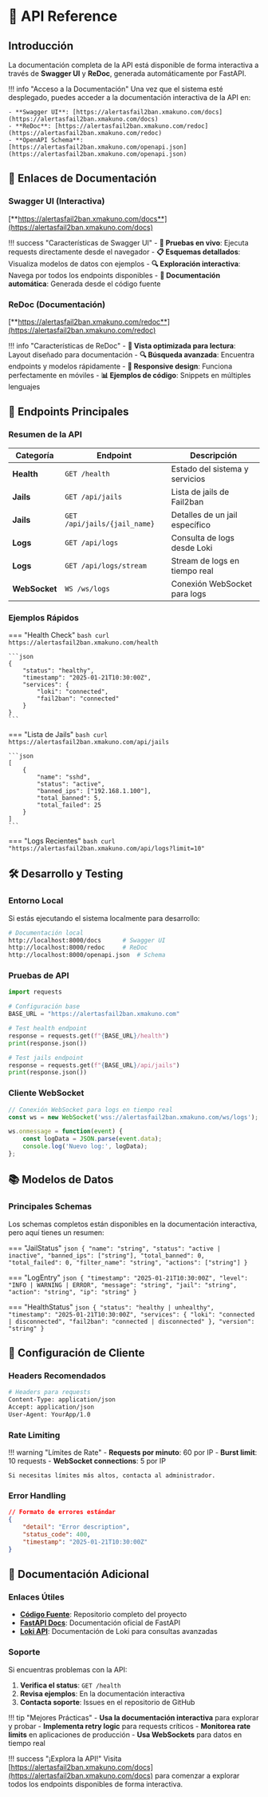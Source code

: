 # 📡 API Reference

## Introducción

La documentación completa de la API está disponible de forma interactiva a través de **Swagger UI** y **ReDoc**, generada automáticamente por FastAPI.

!!! info "Acceso a la Documentación"
    Una vez que el sistema esté desplegado, puedes acceder a la documentación interactiva de la API en:
    
    - **Swagger UI**: [https://alertasfail2ban.xmakuno.com/docs](https://alertasfail2ban.xmakuno.com/docs)
    - **ReDoc**: [https://alertasfail2ban.xmakuno.com/redoc](https://alertasfail2ban.xmakuno.com/redoc)
    - **OpenAPI Schema**: [https://alertasfail2ban.xmakuno.com/openapi.json](https://alertasfail2ban.xmakuno.com/openapi.json)

## 🔗 Enlaces de Documentación

### Swagger UI (Interactiva)
[**https://alertasfail2ban.xmakuno.com/docs**](https://alertasfail2ban.xmakuno.com/docs)

!!! success "Características de Swagger UI"
    - **🧪 Pruebas en vivo**: Ejecuta requests directamente desde el navegador
    - **📋 Esquemas detallados**: Visualiza modelos de datos con ejemplos
    - **🔍 Exploración interactiva**: Navega por todos los endpoints disponibles
    - **📝 Documentación automática**: Generada desde el código fuente

### ReDoc (Documentación)
[**https://alertasfail2ban.xmakuno.com/redoc**](https://alertasfail2ban.xmakuno.com/redoc)

!!! info "Características de ReDoc"
    - **📖 Vista optimizada para lectura**: Layout diseñado para documentación
    - **🔍 Búsqueda avanzada**: Encuentra endpoints y modelos rápidamente
    - **📱 Responsive design**: Funciona perfectamente en móviles
    - **📊 Ejemplos de código**: Snippets en múltiples lenguajes

## 🚀 Endpoints Principales

### Resumen de la API

| Categoría | Endpoint | Descripción |
|-----------|----------|-------------|
| **Health** | `GET /health` | Estado del sistema y servicios |
| **Jails** | `GET /api/jails` | Lista de jails de Fail2ban |
| **Jails** | `GET /api/jails/{jail_name}` | Detalles de un jail específico |
| **Logs** | `GET /api/logs` | Consulta de logs desde Loki |
| **Logs** | `GET /api/logs/stream` | Stream de logs en tiempo real |
| **WebSocket** | `WS /ws/logs` | Conexión WebSocket para logs |

### Ejemplos Rápidos

=== "Health Check"
    ```bash
    curl https://alertasfail2ban.xmakuno.com/health
    ```
    
    ```json
    {
        "status": "healthy",
        "timestamp": "2025-01-21T10:30:00Z",
        "services": {
            "loki": "connected",
            "fail2ban": "connected"
        }
    }
    ```

=== "Lista de Jails"
    ```bash
    curl https://alertasfail2ban.xmakuno.com/api/jails
    ```
    
    ```json
    [
        {
            "name": "sshd",
            "status": "active",
            "banned_ips": ["192.168.1.100"],
            "total_banned": 5,
            "total_failed": 25
        }
    ]
    ```

=== "Logs Recientes"
    ```bash
    curl "https://alertasfail2ban.xmakuno.com/api/logs?limit=10"
    ```

## 🛠️ Desarrollo y Testing

### Entorno Local

Si estás ejecutando el sistema localmente para desarrollo:

```bash
# Documentación local
http://localhost:8000/docs      # Swagger UI
http://localhost:8000/redoc     # ReDoc
http://localhost:8000/openapi.json  # Schema
```

### Pruebas de API

```python
import requests

# Configuración base
BASE_URL = "https://alertasfail2ban.xmakuno.com"

# Test health endpoint
response = requests.get(f"{BASE_URL}/health")
print(response.json())

# Test jails endpoint
response = requests.get(f"{BASE_URL}/api/jails")
print(response.json())
```

### Cliente WebSocket

```javascript
// Conexión WebSocket para logs en tiempo real
const ws = new WebSocket('wss://alertasfail2ban.xmakuno.com/ws/logs');

ws.onmessage = function(event) {
    const logData = JSON.parse(event.data);
    console.log('Nuevo log:', logData);
};
```

## 📚 Modelos de Datos

### Principales Schemas

Los schemas completos están disponibles en la documentación interactiva, pero aquí tienes un resumen:

=== "JailStatus"
    ```json
    {
        "name": "string",
        "status": "active | inactive",
        "banned_ips": ["string"],
        "total_banned": 0,
        "total_failed": 0,
        "filter_name": "string",
        "actions": ["string"]
    }
    ```

=== "LogEntry"
    ```json
    {
        "timestamp": "2025-01-21T10:30:00Z",
        "level": "INFO | WARNING | ERROR",
        "message": "string",
        "jail": "string",
        "action": "string",
        "ip": "string"
    }
    ```

=== "HealthStatus"
    ```json
    {
        "status": "healthy | unhealthy",
        "timestamp": "2025-01-21T10:30:00Z",
        "services": {
            "loki": "connected | disconnected",
            "fail2ban": "connected | disconnected"
        },
        "version": "string"
    }
    ```

## 🔧 Configuración de Cliente

### Headers Recomendados

```bash
# Headers para requests
Content-Type: application/json
Accept: application/json
User-Agent: YourApp/1.0
```

### Rate Limiting

!!! warning "Límites de Rate"
    - **Requests por minuto**: 60 por IP
    - **Burst limit**: 10 requests
    - **WebSocket connections**: 5 por IP
    
    Si necesitas límites más altos, contacta al administrador.

### Error Handling

```json
// Formato de errores estándar
{
    "detail": "Error description",
    "status_code": 400,
    "timestamp": "2025-01-21T10:30:00Z"
}
```

## 📖 Documentación Adicional

### Enlaces Útiles

- **[Código Fuente](https://github.com/tu-usuario/aca-fail2ban-dashboard)**: Repositorio completo del proyecto
- **[FastAPI Docs](https://fastapi.tiangolo.com/)**: Documentación oficial de FastAPI
- **[Loki API](https://grafana.com/docs/loki/latest/api/)**: Documentación de Loki para consultas avanzadas

### Soporte

Si encuentras problemas con la API:

1. **Verifica el status**: `GET /health`
2. **Revisa ejemplos**: En la documentación interactiva
4. **Contacta soporte**: Issues en el repositorio de GitHub

!!! tip "Mejores Prácticas"
    - **Usa la documentación interactiva** para explorar y probar
    - **Implementa retry logic** para requests críticos
    - **Monitorea rate limits** en aplicaciones de producción
    - **Usa WebSockets** para datos en tiempo real

!!! success "¡Explora la API!"
    Visita [https://alertasfail2ban.xmakuno.com/docs](https://alertasfail2ban.xmakuno.com/docs) para comenzar a explorar todos los endpoints disponibles de forma interactiva.
